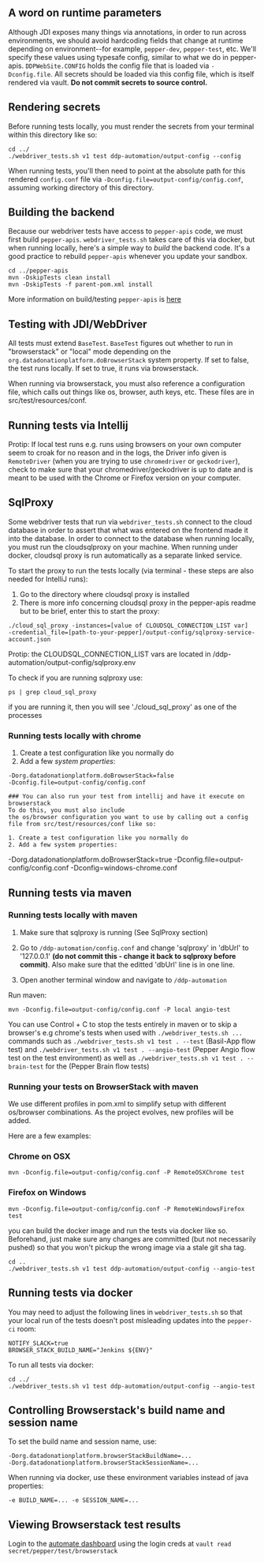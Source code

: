 ## A word on runtime parameters
Although JDI exposes many things via annotations, in order to run across environments, we should avoid hardcoding
fields that change at runtime depending on environment--for example, `pepper-dev`, `pepper-test`, etc.  We'll specify
these values using typesafe config, similar to what we do in pepper-apis.  `DDPWebSite.CONFIG` holds the
config file that is loaded via `-Dconfig.file`.  All secrets should be loaded via this config file, which is
itself rendered via vault.  **Do not commit secrets to source control.**


## Rendering secrets
Before running tests locally, you must render the secrets from your terminal within this directory like so:
```
cd ../
./webdriver_tests.sh v1 test ddp-automation/output-config --config
```

When running tests, you'll then need to point at the absolute path for this rendered `config.conf` file
via `-Dconfig.file=output-config/config.conf`, assuming working directory of this directory.

## Building the backend
Because our webdriver tests have access to `pepper-apis` code, we must first build `pepper-apis`.  `webdriver_tests.sh` takes
care of this via docker, but when running locally, here's a simple way to *build* the backend code.  It's a good practice to rebuild
`pepper-apis` whenever you update your sandbox.
```
cd ../pepper-apis
mvn -DskipTests clean install
mvn -DskipTests -f parent-pom.xml install
```

More information on build/testing `pepper-apis` is [here](../pepper-apis)

## Testing with JDI/WebDriver

All tests must extend `BaseTest`.  `BaseTest` figures out whether to run in "browserstack" or
"local" mode depending on the `org.datadonationplatform.doBrowserStack` system property.  If set to
false, the test runs locally.  If set to true, it runs via browserstack.

When running via browserstack,  you must also reference a configuration file, which calls out things like
os, browser, auth keys, etc.  These files are in src/test/resources/conf.


## Running tests via Intellij

Protip: If local test runs e.g. runs using browsers on your own computer seem to croak for no reason
and in the logs, the Driver info given is `RemoteDriver` (when you are trying to use `chromedriver` or
`geckodriver`), check to make sure that your chromedriver/geckodriver is up to date and is meant to be used with the
Chrome or Firefox version on your computer. 

## SqlProxy
Some webdriver tests that run via `webdriver_tests.sh` connect to the cloud database in order to assert that what was entered on the frontend made it
into the database.  In order to connect to the database when running locally, you must run the cloudsqlproxy
on your machine.  When running under docker, cloudsql proxy is run automatically as a separate linked service.

To start the proxy to run the tests locally (via terminal - these steps are also needed for IntelliJ runs):
 1. Go to the directory where cloudsql proxy is installed
 2. There is more info concerning cloudsql proxy in the pepper-apis readme but to be brief, enter this to start the 
 proxy:
 
 
```
./cloud_sql_proxy -instances=[value of CLOUDSQL_CONNECTION_LIST var]
-credential_file=[path-to-your-pepper]/output-config/sqlproxy-service-account.json
```
Protip: the CLOUDSQL_CONNECTION_LIST vars are located in /ddp-automation/output-config/sqlproxy.env

To check if you are running sqlproxy use: 
```
ps | grep cloud_sql_proxy
```
if you are running it, then you will see './cloud_sql_proxy' as one of the processes

### Running tests locally with chrome

1. Create a test configuration like you normally do
2. Add a few _system properties_:
```
-Dorg.datadonationplatform.doBrowserStack=false
-Dconfig.file=output-config/config.conf

### You can also run your test from intellij and have it execute on browserstack
To do this, you must also include
the os/browser configuration you want to use by calling out a config file from src/test/resources/conf like so:

1. Create a test configuration like you normally do
2. Add a few system properties:
```
-Dorg.datadonationplatform.doBrowserStack=true
-Dconfig.file=output-config/config.conf
-Dconfig=windows-chrome.conf

## Running tests via maven

### Running tests locally with maven

1. Make sure that sqlproxy is running (See SqlProxy section)

2. Go to `/ddp-automation/config.conf` and change 'sqlproxy' in 'dbUrl' to '127.0.0.1' 
**(do not commit this - change it back to sqlproxy before commit)**. Also make sure that the editted
'dbUrl' line is in one line.

3. Open another terminal window and navigate to `/ddp-automation`

Run maven:

`mvn -Dconfig.file=output-config/config.conf -P local angio-test`


You can use Control + C to stop the tests entirely in maven or to skip a browser's e.g chrome's
tests when used with `./webdriver_tests.sh ...` commands such as `./webdriver_tests.sh v1 test . --test` 
(Basil-App flow test) and `./webdriver_tests.sh v1 test . --angio-test` (Pepper Angio flow test on the test environment)
as well as `./webdriver_tests.sh v1 test . --brain-test` for the (Pepper Brain flow tests)

### Running your tests on BrowserStack with maven
We use different profiles in pom.xml to simplify setup with different os/browser combinations.  As the project evolves,
new profiles will be added.

Here are a few examples:

### Chrome on OSX
`mvn -Dconfig.file=output-config/config.conf -P RemoteOSXChrome test`

### Firefox on Windows
`mvn -Dconfig.file=output-config/config.conf -P RemoteWindowsFirefox test`

you can build the docker image and run the tests via docker like so.  Beforehand, just make sure any changes
are committed (but not necessarily pushed) so that you won't pickup the wrong image via a stale git sha tag.
```
cd ..
./webdriver_tests.sh v1 test ddp-automation/output-config --angio-test
```

## Running tests via docker
You may need to adjust the following lines in `webdriver_tests.sh` so that your local
run of the tests doesn't post misleading updates into the `pepper-ci` room:

```
NOTIFY_SLACK=true
BROWSER_STACK_BUILD_NAME="Jenkins ${ENV}"
```

To run all tests via docker:

```
cd ../
./webdriver_tests.sh v1 test ddp-automation/output-config --angio-test
```


## Controlling Browserstack's build name and session name
To set the build name and session name, use:
```
-Dorg.datadonationplatform.browserStackBuildName=...
-Dorg.datadonationplatform.browserStackSessionName=...
```

When running via docker, use these environment variables instead of java properties:
```
-e BUILD_NAME=... -e SESSION_NAME=...
```

## Viewing Browserstack test results
Login to the [automate dashboard](https://www.browserstack.com/automate) using the login creds at `vault read secret/pepper/test/browserstack`

